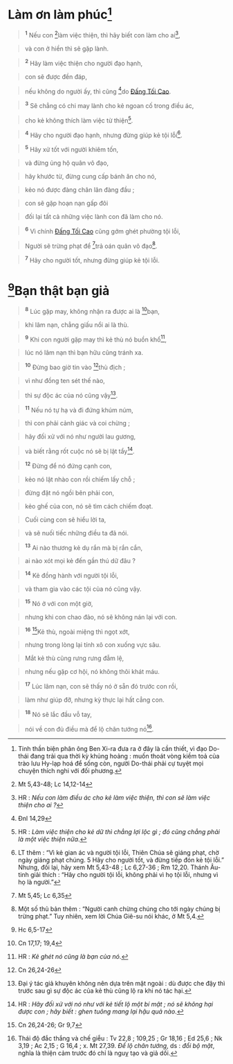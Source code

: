 # Làm ơn làm phúc[^1-cc4b8455-dd79-4530-9cc8-67197f2bdbe9]

> <sup><b>1</b></sup> Nếu con [^1@-cc4b8455-dd79-4530-9cc8-67197f2bdbe9]làm việc thiện, thì hãy biết con làm cho ai[^2-cc4b8455-dd79-4530-9cc8-67197f2bdbe9],
>


> và con ở hiền thì sẽ gặp lành.
>


> <sup><b>2</b></sup> Hãy làm việc thiện cho người đạo hạnh,
>


> con sẽ được đền đáp,
>


> nếu không do người ấy, thì cũng [^2@-cc4b8455-dd79-4530-9cc8-67197f2bdbe9]do [Đấng Tối Cao]().
>


> <sup><b>3</b></sup> Sẽ chẳng có chi may lành cho kẻ ngoan cố trong điều ác,
>


> cho kẻ không thích làm việc từ thiện[^3-cc4b8455-dd79-4530-9cc8-67197f2bdbe9].
>


> <sup><b>4</b></sup> Hãy cho người đạo hạnh, nhưng đừng giúp kẻ tội lỗi[^4-cc4b8455-dd79-4530-9cc8-67197f2bdbe9].
>


> <sup><b>5</b></sup> Hãy xử tốt với người khiêm tốn,
>


> và đừng ủng hộ quân vô đạo,
>


> hãy khước từ, đừng cung cấp bánh ăn cho nó,
>


> kẻo nó được đàng chân lân đàng đầu ;
>


> con sẽ gặp hoạn nạn gấp đôi
>


> đối lại tất cả những việc lành con đã làm cho nó.
>


> <sup><b>6</b></sup> Vì chính [Đấng Tối Cao]() cũng gớm ghét phường tội lỗi,
>


> Người sẽ trừng phạt để [^3@-cc4b8455-dd79-4530-9cc8-67197f2bdbe9]trả oán quân vô đạo[^5-cc4b8455-dd79-4530-9cc8-67197f2bdbe9].
>


> <sup><b>7</b></sup> Hãy cho người tốt, nhưng đừng giúp kẻ tội lỗi.
>


# [^4@-cc4b8455-dd79-4530-9cc8-67197f2bdbe9]Bạn thật bạn giả

> <sup><b>8</b></sup> Lúc gặp may, không nhận ra được ai là [^5@-cc4b8455-dd79-4530-9cc8-67197f2bdbe9]bạn,
>


> khi lâm nạn, chẳng giấu nổi ai là thù.
>


> <sup><b>9</b></sup> Khi con người gặp may thì kẻ thù nó buồn khổ[^6-cc4b8455-dd79-4530-9cc8-67197f2bdbe9],
>


> lúc nó lâm nạn thì bạn hữu cũng tránh xa.
>


> <sup><b>10</b></sup> Đừng bao giờ tin vào [^6@-cc4b8455-dd79-4530-9cc8-67197f2bdbe9]thù địch ;
>


> vì như đồng ten sét thế nào,
>


> thì sự độc ác của nó cũng vậy[^7-cc4b8455-dd79-4530-9cc8-67197f2bdbe9].
>


> <sup><b>11</b></sup> Nếu nó tự hạ và đi đứng khúm núm,
>


> thì con phải cảnh giác và coi chừng ;
>


> hãy đối xử với nó như người lau gương,
>


> và biết rằng rốt cuộc nó sẽ bị lật tẩy[^8-cc4b8455-dd79-4530-9cc8-67197f2bdbe9].
>


> <sup><b>12</b></sup> Đừng để nó đứng cạnh con,
>


> kẻo nó lật nhào con rồi chiếm lấy chỗ ;
>


> đừng đặt nó ngồi bên phải con,
>


> kẻo ghế của con, nó sẽ tìm cách chiếm đoạt.
>


> Cuối cùng con sẽ hiểu lời ta,
>


> và sẽ nuối tiếc những điều ta đã nói.
>


> <sup><b>13</b></sup> Ai nào thương kẻ dụ rắn mà bị rắn cắn,
>


> ai nào xót mọi kẻ đến gần thú dữ đâu ?
>


> <sup><b>14</b></sup> Kẻ đồng hành với người tội lỗi,
>


> và tham gia vào các tội của nó cũng vậy.
>


> <sup><b>15</b></sup> Nó ở với con một giờ,
>


> nhưng khi con chao đảo, nó sẽ không nán lại với con.
>


> <sup><b>16</b></sup> [^7@-cc4b8455-dd79-4530-9cc8-67197f2bdbe9]Kẻ thù, ngoài miệng thì ngọt xớt,
>


> nhưng trong lòng lại tính xô con xuống vực sâu.
>


> Mắt kẻ thù cũng rưng rưng đẫm lệ,
>


> nhưng nếu gặp cơ hội, nó không thôi khát máu.
>


> <sup><b>17</b></sup> Lúc lâm nạn, con sẽ thấy nó ở sẵn đó trước con rồi,
>


> làm như giúp đỡ, nhưng kỳ thực lại hất cẳng con.
>


> <sup><b>18</b></sup> Nó sẽ lắc đầu vỗ tay,
>


> nói về con đủ điều mà để lộ chân tướng nó[^9-cc4b8455-dd79-4530-9cc8-67197f2bdbe9].
>

[^1-cc4b8455-dd79-4530-9cc8-67197f2bdbe9]: Tinh thần biện phân ông Ben Xi-ra đưa ra ở đây là cần thiết, vì đạo Do-thái đang trải qua thời kỳ khủng hoảng : muốn thoát vòng kiềm toả của trào lưu Hy-lạp hoá để sống còn, người Do-thái phải cự tuyệt mọi chuyện thích nghi với đối phương.
[^2-cc4b8455-dd79-4530-9cc8-67197f2bdbe9]: HR : *Nếu con làm điều ác cho kẻ làm việc thiện, thì con sẽ làm việc thiện cho ai ?*
[^3-cc4b8455-dd79-4530-9cc8-67197f2bdbe9]: HR : *Làm việc thiện cho kẻ dữ thì chẳng lợi lộc gì ; đó cũng chẳng phải là một việc thiện nữa*.
[^4-cc4b8455-dd79-4530-9cc8-67197f2bdbe9]: LT thêm : “Vì kẻ gian ác và người tội lỗi, Thiên Chúa sẽ giáng phạt, chờ ngày giáng phạt chúng. 5 Hãy cho người tốt, và đừng tiếp đón kẻ tội lỗi.” Nhưng, đối lại, hãy xem Mt 5,43-48 ; Lc 6,27-36 ; Rm 12,20. Thánh Âu-tinh giải thích : “Hãy cho người tội lỗi, không phải vì họ tội lỗi, nhưng vì họ là người.”
[^5-cc4b8455-dd79-4530-9cc8-67197f2bdbe9]: Một số thủ bản thêm : “Người canh chừng chúng cho tới ngày chúng bị trừng phạt.” Tuy nhiên, xem lời Chúa Giê-su nói khác, ở Mt 5,4.
[^6-cc4b8455-dd79-4530-9cc8-67197f2bdbe9]: HR : *Kẻ ghét nó cũng là bạn của nó*.
[^7-cc4b8455-dd79-4530-9cc8-67197f2bdbe9]: Đại ý tác giả khuyên không nên dựa trên mặt ngoài : dù được che đậy thì trước sau gì sự độc ác của kẻ thù cũng lộ ra khi nó tác hại.
[^8-cc4b8455-dd79-4530-9cc8-67197f2bdbe9]: HR : *Hãy đối xử với nó như với kẻ tiết lộ một bí mật ; nó sẽ không hại được con ; hãy biết : ghen tuông mang lại hậu quả nào*.
[^9-cc4b8455-dd79-4530-9cc8-67197f2bdbe9]: Thái độ đắc thắng và chế giễu : Tv 22,8 ; 109,25 ; Gr 18,16 ; Ed 25,6 ; Nk 3,19 ; Ac 2,15 ; G 16,4 ; x. Mt 27,39. *Để lộ chân tướng*, ds : *đổi bộ mặt*, nghĩa là thiện cảm trước đó chỉ là nguỵ tạo và giả dối.
[^1@-cc4b8455-dd79-4530-9cc8-67197f2bdbe9]: Mt 5,43-48; Lc 14,12-14
[^2@-cc4b8455-dd79-4530-9cc8-67197f2bdbe9]: Đnl 14,29
[^3@-cc4b8455-dd79-4530-9cc8-67197f2bdbe9]: Mt 5,45; Lc 6,35
[^4@-cc4b8455-dd79-4530-9cc8-67197f2bdbe9]: Hc 6,5-17
[^5@-cc4b8455-dd79-4530-9cc8-67197f2bdbe9]: Cn 17,17; 19,4
[^6@-cc4b8455-dd79-4530-9cc8-67197f2bdbe9]: Cn 26,24-26
[^7@-cc4b8455-dd79-4530-9cc8-67197f2bdbe9]: Cn 26,24-26; Gr 9,7